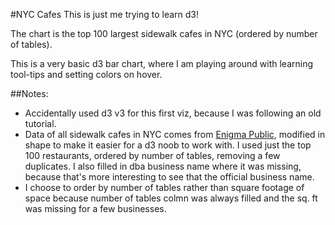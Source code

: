 #NYC Cafes
This is just me trying to learn d3!

The chart is the top 100 largest sidewalk cafes in NYC (ordered by number of tables). 

This is a very basic d3 bar chart, where I am playing around with learning tool-tips and setting colors on hover. 

##Notes:
- Accidentally used d3 v3 for this first viz, because I was following an old tutorial. 
- Data of all sidewalk cafes in NYC comes from [Enigma Public](https://public.enigma.com/datasets/new-york-city-sidewalk-cafe-licenses/4cae64c2-e309-4ee9-94d5-93ed99818bba), modified in shape to make it easier for a d3 noob to work with. I used just the top 100 restaurants, ordered by number of tables, removing a few duplicates. I also filled in dba business name where it was missing, because that's more interesting to see that the official business name. 
- I choose to order by number of tables rather than square footage of space because number of tables colmn was always filled and the sq. ft was missing for a few businesses. 